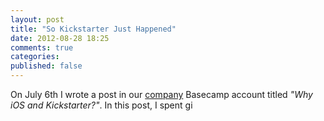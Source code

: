 ```yaml
---
layout: post
title: "So Kickstarter Just Happened"
date: 2012-08-28 18:25
comments: true
categories: 
published: false
---
```


On July 6th I wrote a post in our [company][ENVY] Basecamp account titled *"Why iOS and Kickstarter?"*.  In this post, I spent gi

[ENVY]: http://envylabs.com
